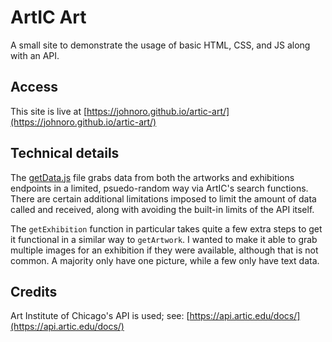 # ArtIC Art

A small site to demonstrate the usage of basic HTML, CSS, and JS along with an API.

## Access

This site is live at [https://johnoro.github.io/artic-art/](https://johnoro.github.io/artic-art/)

## Technical details

The [getData.js](https://github.com/johnoro/artic-art/blob/main/js/getData.js) file grabs data from both the artworks and exhibitions endpoints in a limited, psuedo-random way via ArtIC's search functions. There are certain additional limitations imposed to limit the amount of data called and received, along with avoiding the built-in limits of the API itself.

The `getExhibition` function in particular takes quite a few extra steps to get it functional in a similar way to `getArtwork`. I wanted to make it able to grab multiple images for an exhibition if they were available, although that is not common. A majority only have one picture, while a few only have text data.

## Credits

Art Institute of Chicago's API is used; see: [https://api.artic.edu/docs/](https://api.artic.edu/docs/)
